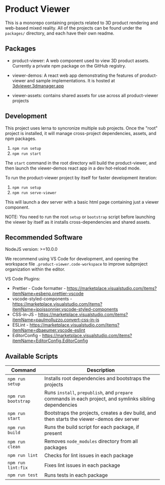 # Product Viewer

This is a monorepo containing projects related to 3D product rendering and web-based mixed reality. All of the projects can be found under the `packages/` directory, and each have their own readme.

## Packages

-   product-viewer: A web component used to view 3D product assets. Currently a private npm package on the GitHub registry.

-   viewer-demos: A react web app demonstrating the features of product-viewer and sample implementations. It is hosted at [3dviewer.3dmanager.app](https://3dviewer.3dmanager.app/)

-   viewer-assets: contains shared assets for use across all product-viewer projects

## Development

This project uses lerna to syncronize multiple sub projects. Once the "root" project is installed, it will manage cross-project dependencies, assets, and npm packages.

1. `npm run setup`
2. `npm run start`

The `start` command in the root directory will build the product-viewer, and then launch the viewer-demos react app in a dev hot-reload mode.

To run the product-viewer project by itself for faster development iteration:

1. `npm run setup`
2. `npm run serve-viewer`

This will launch a dev server with a basic html page containing just a viewer component.

NOTE: You need to run the root `setup` or `bootstrap` script before launching the viewer by itself as it installs cross-dependencies and shared assets.

## Recommended Software

NodeJS version: >=10.0.0

We recommend using VS Code for development, and opening the workspace file `.product-viewer.code-workspace` to improve subproject organization within the editor.

VS Code Plugins:

-   Prettier - Code formatter - https://marketplace.visualstudio.com/items?itemName=esbenp.prettier-vscode
-   vscode-styled-components - https://marketplace.visualstudio.com/items?itemName=jpoissonnier.vscode-styled-components
-   CSS-in-JS - https://marketplace.visualstudio.com/items?itemName=paulmolluzzo.convert-css-in-js
-   ESLint - https://marketplace.visualstudio.com/items?itemName=dbaeumer.vscode-eslint
-   EditorConfig - https://marketplace.visualstudio.com/items?itemName=EditorConfig.EditorConfig

## Available Scripts

| Command             | Description                                                                                             |
| ------------------- | ------------------------------------------------------------------------------------------------------- |
| `npm run setup`     | Installs root dependencies and bootstraps the projects                                                  |
| `npm run bootstrap` | Runs `install`, `prepublish`, and `prepare` commands in each project, and symlinks sibling dependencies |
| `npm run start`     | Bootstraps the projects, creates a dev build, and then starts the viewer-demos dev server               |
| `npm run build`     | Runs the build script for each package, if present                                                      |
| `npm run clean`     | Removes `node_modules` directory from all packages                                                      |
| `npm run lint`      | Checks for lint issues in each package                                                                  |
| `npm run lint:fix`  | Fixes lint issues in each package                                                                       |
| `npm run test`      | Runs tests in each package                                                                              |
